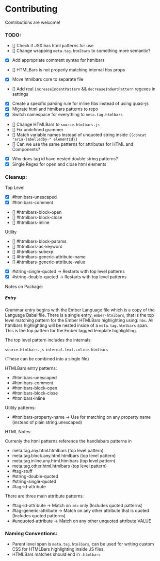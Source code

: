 # Contributing

Contributions are welcome!

### TODO:
- [] Check if JSX has html patterns for use
- [] Change wrapping `meta.tag.htmlbars` to something more semantic?
- [x] Add appropriate comment syntax for htmlbars
- [] HTMLBars is not properly matching internal hbs props
- [x] Move htmlbars core to separate file
- [] Add real `increaseIndentPattern` && `decreaseIndentPattern` regexes in settings
- [x] Create a specific parsing rule for inline hbs instead of using quasi-js
- [x] Migrate html and htmlbars patterns to repo
- [x] Switch namespace for everything to `meta.tag.htmlbars`
- [] Change HTMLBars to `source.htmlbars.js`
- [] Fix undefined grammer
- [] Match variable names instead of unquoted string inside `{{concat "aria-labelledby-" elementId}}`
- [] Can we use the same patterns for attributes for HTML and Components?
- [x] Why does tag id have nested double string patterns?
- [x] Single Regex for open and close html elements

### Cleanup:
Top Level
- [x] #htmlbars-unescaped
- [x] #htmlbars-comment
- [] #htmlbars-block-open
- [] #htmlbars-block-close
- [] #htmlbars-inline

Utility
- [] #htmlbars-block-params
- [] #htmlbars-as-keyword
- [] #htmlbars-subexp
- [] #htmlbars-generic-attribute-name
- [] #htmlbars-generic-attribute-value
- [x] #string-single-quoted -> Restarts with top level patterns
- [x] #string-double-quoted -> Restarts with top level patterns

Notes on Package:

##### Entry
Grammar entry begins with the Ember Language file which is a copy of the Language Babel file. There is a single entry, `ember-htmlbars`, that is the top level matching pattern for the Ember HTMLBars highlighting using: `hbs`. All htmlbars highlighting will be nested inside of a `meta.tag.htmlbars` span. This is the top pattern for the Ember tagged template highlighting.

The top level pattern includes the internals:

`source.htmlbars.js`
`internal.text.inline.htmlbars`

(These can be combined into a single file)

HTMLBars entry patterns:

- #htmlbars-unescaped
- #htmlbars-comment
- #htmlbars-block-open
- #htmlbars-block-close
- #htmlbars-inline


Utility patterns:
- #htmlbars-property-name -> Use for matching on any property name (instead of plain string.unescaped)



HTML Notes:

Currenly the html patterns reference the handlebars patterns in
- meta.tag.any.html.htmlbars (top level pattern)
- meta.tag.block.any.html.htmlbars (top level pattern)
- meta.tag.inline.any.html.htmlbars (top level pattern)
- meta.tag.other.html.htmlbars (top level pattern)
- #tag-stuff
- #string-double-quoted
- #string-single-quoted
- #tag-id-attribute


There are three main attribute patterns:
- #tag-id-attribute -> Match on `id=` only (Includes quoted patterns)
- #tag-generic-attribute -> Match on any other attribute that is quoted (Includes quoted patterns)
- #unquoted-attribute -> Match on any other unquoted attribute VALUE

### Naming Conventions:

- Parent level span is `meta.tag.htmlbars`, can be used for writing custom CSS for HTMLBars highlighting inside JS files.
- HTMLBars matches should end in `.htmlbars`
